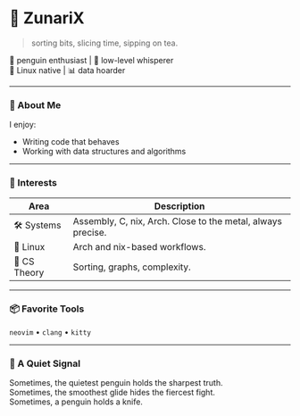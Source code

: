 # 🐧 ZunariX

> sorting bits, slicing time, sipping on tea.

🐧 penguin enthusiast | 💾 low-level whisperer  
📍 Linux native | 📊 data hoarder 

---

### 🌌 About Me

I enjoy:
- Writing code that behaves  
- Working with data structures and algorithms  

---

### 🧪 Interests

| Area           | Description                                                                 |
|----------------|-----------------------------------------------------------------------------|
| 🛠 Systems     | Assembly, C, nix, Arch. Close to the metal, always precise.                 |
| 🐧 Linux       | Arch and nix-based workflows.            |
| 🔬 CS Theory   | Sorting, graphs, complexity.               |

---

### 📦 Favorite Tools

`neovim` • `clang` • `kitty`  

---

### 🧊 A Quiet Signal

Sometimes, the quietest penguin holds the sharpest truth.<br>
Sometimes, the smoothest glide hides the fiercest fight.<br>
Sometimes, a penguin holds a knife.


<!-- recursive loop at line 42: zᵤₙₐᵣᵢx -->

